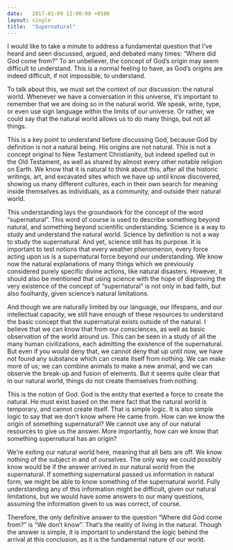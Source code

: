 ```yaml
---
date:   2017-01-09 12:00:00 +0100
layout: single
title:  "Supernatural"
---
```

I would like to take a minute to address a fundamental question that I’ve heard and seen discussed, argued, and debated many times: “Where did God come from?” To an unbeliever, the concept of God’s origin may seem difficult to understand. This is a normal feeling to have, as God’s origins are indeed difficult, if not impossible, to understand.

To talk about this, we must set the context of our discussion: the natural world. Whenever we have a conversation in this universe, it’s important to remember that we are doing so in the natural world. We speak, write, type, or even use sign language within the limits of our universe. Or rather, we could say that the natural world allows us to do many things, but not all things.

This is a key point to understand before discussing God, because God by definition is not a natural being. His origins are not natural. This is not a concept original to New Testament Christianity, but indeed spelled out in the Old Testament, as well as shared by almost every other notable religion on Earth. We know that it is natural to think about this, after all the historic writings, art, and excavated sites which we have up until know discovered, showing us many different cultures, each in their own search for meaning inside themselves as individuals, as a community, and outside their natural world.

This understanding lays the groundwork for the concept of the word “supernatural”. This word of course is used to describe something beyond natural, and something beyond scientific understanding. Science is a way to study and understand the natural world. Science by definition is not a way to study the supernatural. And yet, science still has its purpose. It is important to test notions that every weather phenomenon, every force acting upon us is a supernatural force beyond our understanding. We know now the natural explanations of many things which we previously considered purely specific divine actions, like natural disasters. However, it should also be mentioned that using science with the hope of disproving the very existence of the concept of “supernatural” is not only in bad faith, but also foolhardy, given science’s natural limitations.

And though we are naturally limited by our language, our lifespans, and our intellectual capacity, we still have enough of these resources to understand the basic concept that the supernatural exists outside of the natural. I believe that we can know that from our consciences, as well as basic observation of the world around us. This can be seen in a study of all the many human civilizations, each admitting the existence of the supernatural. But even if you would deny that, we cannot deny that up until now, we have not found any substance which can create itself from nothing. We can make more of us; we can combine animals to make a new animal, and we can observe the break-up and fusion of elements. But it seems quite clear that in our natural world, things do not create themselves from nothing.

This is the notion of God. God is the entity that exerted a force to create the natural. He must exist based on the mere fact that the natural world is temporary, and cannot create itself. That is simple logic. It is also simple logic to say that we don’t know where He came from. How can we know the origin of something supernatural? We cannot use any of our natural resources to give us the answer. More importantly, how can we know that something supernatural has an origin?

We’re exiting our natural world here, meaning that all bets are off. We know nothing of the subject in and of ourselves. The only way we could possibly know would be if the answer arrived in our natural world from the supernatural. If something supernatural passed us information in natural form, we might be able to know something of the supernatural world. Fully understanding any of this information might be difficult, given our natural limitations, but we would have some answers to our many questions, assuming the information given to us was correct, of course.

Therefore, the only definitive answer to the question “Where did God come from?” is “We don’t know”. That’s the reality of living in the natural. Though the answer is simple, it is important to understand the logic behind the arrival at this conclusion, as it is the fundamental nature of our world.
